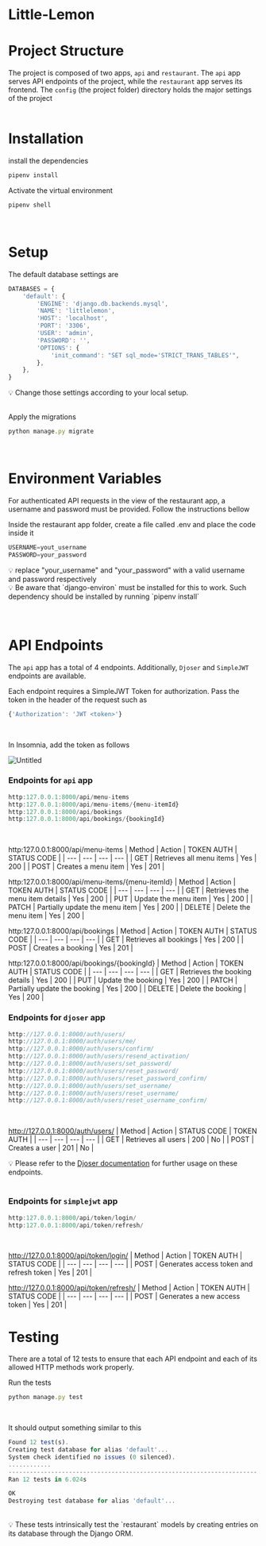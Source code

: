 ﻿# Little-Lemon

# Project Structure
The project is composed of two apps, `api` and `restaurant`. The `api` app serves API endpoints of the project, while the `restaurant` app serves its frontend. The `config` (the project folder) directory holds the major settings of the project
<br> <br>

# Installation

install the dependencies
```jsx
pipenv install
```

Activate the virtual environment

```jsx
pipenv shell
```
<br>

# Setup
The default database settings are

```jsx
DATABASES = {
    'default': {
        'ENGINE': 'django.db.backends.mysql',
        'NAME': 'littlelemon',
        'HOST': 'localhost',
        'PORT': '3306',
        'USER': 'admin',
        'PASSWORD': '',
        'OPTIONS': {
            'init_command': "SET sql_mode='STRICT_TRANS_TABLES'",
        },
    },
}
```
💡 Change those settings according to your local setup.
<br>
<br>

Apply the migrations
```jsx
python manage.py migrate
```
<br>

# Environment Variables
For authenticated API requests in the view of the restaurant app, a username and password must be provided. Follow the instructions bellow <br>

Inside the restaurant app folder, create a file called .env and place the code inside it
```jsx
USERNAME=yout_username
PASSWORD=your_password
```
<aside>💡 replace "your_username" and "your_password" with a valid username and password respectively</aside>

<aside>💡 Be aware that `django-environ` must be installed for this to work. Such dependency should be installed by running `pipenv install`</aside>
<br> <br>

# API Endpoints
The `api` app has a total of 4 endpoints. Additionally, `Djoser` and `SimpleJWT` endpoints are available.
<br>

Each endpoint requires a SimpleJWT Token for authorization. Pass the token in the header of the request such as
```jsx
{'Authorization': 'JWT <token>'}
```
<br>

In Insomnia, add the token as follows

![Untitled](assets/insomnia.png)
<br>

### Endpoints for `api` app
```jsx
http:127.0.0.1:8000/api/menu-items
http:127.0.0.1:8000/api/menu-items/{menu-itemId}
http:127.0.0.1:8000/api/bookings
http:127.0.0.1:8000/api/bookings/{bookingId}
```
<br>

http:127.0.0.1:8000/api/menu-items
| Method | Action | TOKEN AUTH | STATUS CODE |
| --- | --- | --- | --- |
| GET | Retrieves all menu items | Yes | 200 |
| POST | Creates a menu item | Yes | 201 |
<br>

http:127.0.0.1:8000/api/menu-items/{menu-itemId}
| Method | Action | TOKEN AUTH | STATUS CODE |
| --- | --- | --- | --- |
| GET | Retrieves the menu item details | Yes | 200 |
| PUT | Update the menu item | Yes | 200 |
| PATCH | Partially update the menu item | Yes | 200 |
| DELETE | Delete the menu item | Yes | 200 |
<br>

http:127.0.0.1:8000/api/bookings
| Method | Action | TOKEN AUTH | STATUS CODE |
| --- | --- | --- | --- |
| GET | Retrieves all bookings | Yes | 200 |
| POST | Creates a booking | Yes | 201 |
<br>

http:127.0.0.1:8000/api/bookings/{bookingId}
| Method | Action | TOKEN AUTH | STATUS CODE |
| --- | --- | --- | --- |
| GET | Retrieves the booking details | Yes | 200 |
| PUT | Update the booking | Yes | 200 |
| PATCH | Partially update the booking | Yes | 200 |
| DELETE | Delete the booking | Yes | 200 |
<br>

### Endpoints for `djoser` app
```jsx
http://127.0.0.1:8000/auth/users/
http://127.0.0.1:8000/auth/users/me/
http://127.0.0.1:8000/auth/users/confirm/
http://127.0.0.1:8000/auth/users/resend_activation/
http://127.0.0.1:8000/auth/users/set_password/
http://127.0.0.1:8000/auth/users/reset_password/
http://127.0.0.1:8000/auth/users/reset_password_confirm/
http://127.0.0.1:8000/auth/users/set_username/
http://127.0.0.1:8000/auth/users/reset_username/
http://127.0.0.1:8000/auth/users/reset_username_confirm/
```
<br>

http://127.0.0.1:8000/auth/users/
| Method | Action | STATUS CODE | TOKEN AUTH |
| --- | --- | --- | --- |
| GET | Retrieves all users | 200 | No |
| POST | Creates a user | 201 | No |

💡 Please refer to the [Djoser documentation](https://djoser.readthedocs.io/en/latest/getting_started.html#available-endpoints) for further usage on these endpoints.
<br> <br>

### Endpoints for `simplejwt` app
```jsx
http:127.0.0.1:8000/api/token/login/
http:127.0.0.1:8000/api/token/refresh/
```
<br>

http://127.0.0.1:8000/api/token/login/
| Method | Action | TOKEN AUTH | STATUS CODE |
| --- | --- | --- | --- |
| POST | Generates access token and refresh token | Yes | 201 |
<br>

http://127.0.0.1:8000/api/token/refresh/
| Method | Action | TOKEN AUTH | STATUS CODE |
| --- | --- | --- | --- |
| POST | Generates a new access token | Yes | 201 |
<br>

# Testing
There are a total of 12 tests to ensure that each API endpoint and each of its allowed HTTP methods work properly.
<br>

Run the tests
```jsx
python manage.py test
```
<br>

It should output something similar to this
```jsx
Found 12 test(s).
Creating test database for alias 'default'...
System check identified no issues (0 silenced).
............
----------------------------------------------------------------------
Ran 12 tests in 6.024s

OK
Destroying test database for alias 'default'...
```
<br>

<aside>💡 These tests intrinsically test the `restaurant` models by creating entries on its database through the Django ORM.</aside>

